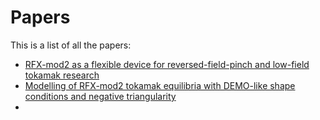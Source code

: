 # Papers
This is a list of all the papers:
- [RFX-mod2 as a flexible device for reversed-field-pinch and low-field tokamak research](/papers/rfx_mod2_flexible_device_rf_pinch_low_field_tokamak.md)
- [Modelling of RFX-mod2 tokamak equilibria with DEMO-like shape conditions and negative triangularity](/papers/rfx_mod2_equilibria_demo_shape_negative.md)
- 